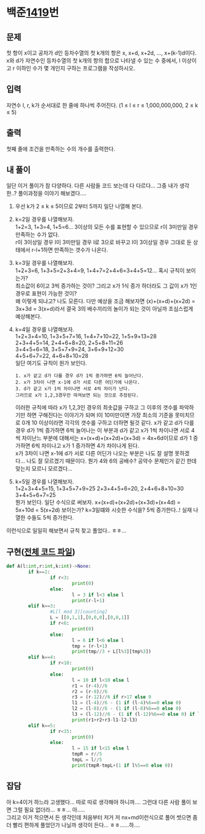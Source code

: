 # 백준[1419](https://www.acmicpc.net/problem/1419)번
## 문제
 첫 항이 x이고 공차가 d인 등차수열의 첫 k개의 항은 x, x+d, x+2d, ..., x+(k-1)d이다. x와 d가 자연수인 등차수열의 첫 k개의 항의 합으로 나타낼 수 있는 수 중에서, l 이상이고 r 이하인 수가 몇 개인지 구하는 프로그램을 작성하시오.

## 입력
 자연수 l, r, k가 순서대로 한 줄에 하나씩 주어진다. (1 ≤ l ≤ r ≤ 1,000,000,000, 2 ≤ k ≤ 5)

## 출력
 첫째 줄에 조건을 만족하는 수의 개수를 출력한다.

## 내 풀이
 일단 이거 풀이가 참 다양하다. 다른 사람들 코드 보는데 다 다르다... 그중 내가 생각한..? 풀이과정을 이야기 해보겠다....
 1. 우선 k가 2 &le; k &le; 5이므로 2부터 5까지 일단 나열해 본다.
 1. k=2일 경우를 나열해보자.<br>
 1+2=3, 1+3=4, 1+5=6... 3이상의 모든 수를 표현할 수 있으므로 r이 3미만일 경우 만족하는 수가 없다.<br>
 r이 3이상일 경우 l이 3미만일 경우 l로 3으로 바꾸고 l이 3이상일 경우 그대로 둔 상태에서 r-l+1하면 만족하는 갯수가 나온다.
 1. k=3일 경우를 나열해보자.<br>
 1+2+3=6, 1+3+5=2+3+4=9, 1+4+7=2+4+6=3+4+5=12... 혹시 규칙이 보이는가?<br>
 최소값이 6이고 3씩 증가하는 것이? 그리고 x가 1식 증가 하더라도 그 값이 x가 1인 경우로 표현이 가능한 것이?<br>
 왜 이렇게 되냐고? 나도 모른다. 다만 예상을 조금 해보자면 (x)+(x+d)+(x+2d) = 3x+3d = 3(x+d)라서 결국 3의 배수끼리의 놀이가 되는 것이 아닐까 조심스럽게 예상해본다.
 1. k=4일 경우를 나열해보자.<br>
 1+2+3+4=10, 1+3+5+7=16, 1+4+7+10=22, 1+5+9+13=28<br>
 2+3+4+5=14, 2+4+6+8=20, 2+5+8+11=26<br>
 3+4+5+6=18, 3+5+7+9=24, 3+6+9+12=30<br>
 4+5+6+7=22, 4+6+8+10=28<br>
 일단 여기도 규칙이 원가 보인다.

        1. x가 같고 d가 다를 경우 d가 1씩 증가하면 6씩 늘어난다.
        2. x가 3차이 나면 x-1에 d가 서로 다른 어딘가에 나온다.
        3. d가 같고 x가 1씩 차이나면 서로 4씩 차이가 난다.
        그러므로 x가 1,2,3경우만 따져보면 되는 것으로 추정된다.

    이러한 규칙에 따라 x가 1,2,3인 경우의 최솟값을 구하고 그 이후의 갯수를 파악하기만 하면 구해진다는 이야기가 되며 l이 10미만이면 가장 최소의 기준을 못미치므로 0개 10 이상이라면 각각의 갯수를 구하고 더하면 될것 같다.
    x가 같고 d가 다를 경우 d가 1씩 증가하면 6씩 늘어나는 이 부분과 d가 같고 x가 1씩 차이나면 서로 4씩 차이난느 부분에 대해서는 x+(x+d)+(x+2d)+(x+3d) = 4x+6d이므로 d가 1 증가하면 6씩 차이나고 x가 1 증가하면 4가 차이나게 된다.<br>
    x가 3차이 나면 x-1에 d가 서로 다른 어딘가 나오는 부분은 나도 잘 설명 못하겠다... 나도 잘 모르겠기 때문이다. 뭔가 4와 6의 공배수? 공약수 문제인거 같긴 한데 맞는지 모르니 모르겠다...
 1. k=5일 경우를 나열해보자.<br>
 1+2+3+4+5=15, 1+3+5+7+9=25
 2+3+4+5+6=20, 2+4+6+8+10=30<br>
 3+4+5+6+7=25<br>
 뭔가 보인다. 일단 수식으로 써보자. x+(x+d)+(x+2d)+(x+3d)+(x+4d) = 5x+10d = 5(x+2d) 보이는가? k=3일떄와 시슷한 수식을? 5씩 증가한다..! 실재 나열한 수들도 5씩 증가한다.

 이런식으로 일일히 해보면서 규칙 찾고 풀었다.. ㅎㅎ...

## 구현([전체 코드 파일](/baekjoon/1419등차수열의합/c.py))
``` python
def A(l:int,r:int,k:int)->None:
        if k==2:
                if r<3:
                        print(0)
                else:
                        l = 3 if l<3 else l
                        print(r-l+1)
        elif k==3:
                #L[l mod 3][counting]
                L = [[0,1,1],[0,0,0],[0,0,1]]
                if r<6:
                        print(0)
                else:
                        l = 6 if l<6 else l
                        tmp = (r-l+1)
                        print(tmp//3 + L[l%3][tmp%3])
        elif k==4:
                if r<10:
                        print(0)
                else:
                        l = 10 if l<10 else l
                        r1 = (r-4)//6
                        r2 = (r-8)//6
                        r3 = (r-12)//6 if r>17 else 0
                        l1 = (l-4)//6 - (1 if (l-4)%6==0 else 0)
                        l2 = (l-8)//6 - (1 if (l-8)%6==0 else 0)
                        l3 = (l-12)//6 - (1 if (l-12)%6==0 else 0) if l>17 else 0
                        print(r1+r2+r3-l1-l2-l3)
        elif k==5:
                if r<15:
                        print(0)
                else:
                        l = 15 if l<15 else l
                        tmpR = r//5
                        tmpL = l//5
                        print(tmpR-tmpL+(1 if l%5==0 else 0))
```

## 잡담
아 k=4이거 하느라 고생했다... 따로 따로 생각해야 하니까.... 그런대 다른 사람 풀이 보면 그럴 필요 없더라... ㅎㅎ... 아.....<br>
그리고 이거 적으면서 든 생각인데 처음부터 저거 저 nx+md이런식으로 풀어 썻으면 좀더 빨리 편하게 풀었던가 나닐까 생각이 든다... ㅎㅎ......하....